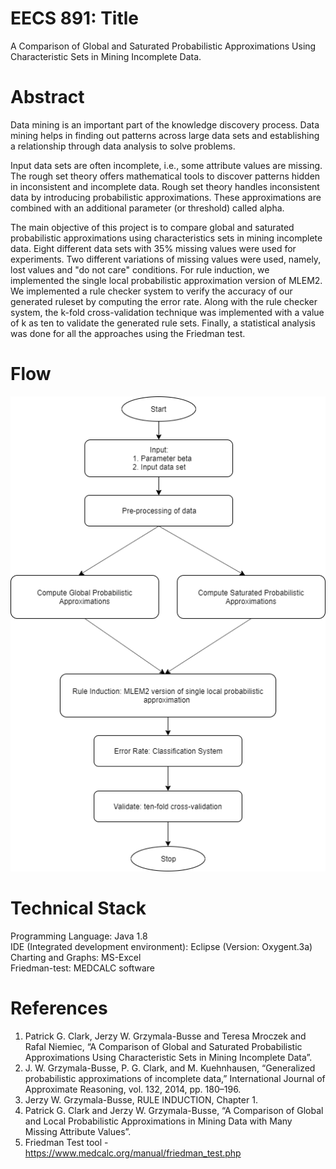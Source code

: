 # EECS 891: Title

A Comparison of Global and Saturated Probabilistic Approximations Using Characteristic Sets in Mining Incomplete Data.

# Abstract

Data mining is an important part of the knowledge discovery process. Data mining helps in finding out patterns across large data sets and establishing a relationship through data analysis to solve problems.

Input data sets are often incomplete, i.e., some attribute values are missing. The rough set theory offers mathematical tools to discover patterns hidden in inconsistent and incomplete data. Rough set theory handles inconsistent data by introducing probabilistic approximations. These approximations are combined with an additional parameter (or threshold) called alpha.

The main objective of this project is to compare global and saturated probabilistic approximations using characteristics sets in mining incomplete data. Eight different data sets with 35% missing values were used for experiments. Two different variations of missing values were used, namely, lost values and "do not care" conditions. For rule induction, we implemented the single local probabilistic approximation version of MLEM2. We implemented a rule checker system to verify the accuracy of our generated ruleset by computing the error rate. Along with the rule checker system, the k-fold cross-validation technique was implemented with a value of k as ten to validate the generated rule sets. Finally, a statistical analysis was done for all the approaches using the Friedman test.

# Flow

<img src="https://github.com/Pushkarfrns/EECS_891_Project/blob/master/Flow/flowchart.png">

# Technical Stack

Programming Language: Java 1.8  
IDE (Integrated development environment): Eclipse (Version: Oxygent.3a)  
Charting and Graphs: MS-Excel  
Friedman-test: MEDCALC software


# References

1.	Patrick G. Clark, Jerzy W. Grzymala-Busse and Teresa Mroczek and Rafal Niemiec,
“A Comparison of Global and Saturated Probabilistic Approximations Using Characteristic Sets in Mining Incomplete Data”.
2.	J. W. Grzymala-Busse, P. G. Clark, and M. Kuehnhausen, “Generalized probabilistic approximations of incomplete data,” International Journal of Approximate Reasoning, vol. 132, 2014, pp. 180–196.
3.	Jerzy W. Grzymala-Busse, RULE INDUCTION, Chapter 1.
4.	Patrick G. Clark and Jerzy W. Grzymala-Busse, “A Comparison of Global and Local Probabilistic Approximations in Mining Data with Many Missing Attribute Values”.
5.	Friedman Test tool - https://www.medcalc.org/manual/friedman_test.php

